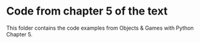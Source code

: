 # Code from chapter 5 of the text
This folder contains the code examples from Objects & Games with Python Chapter 5.

